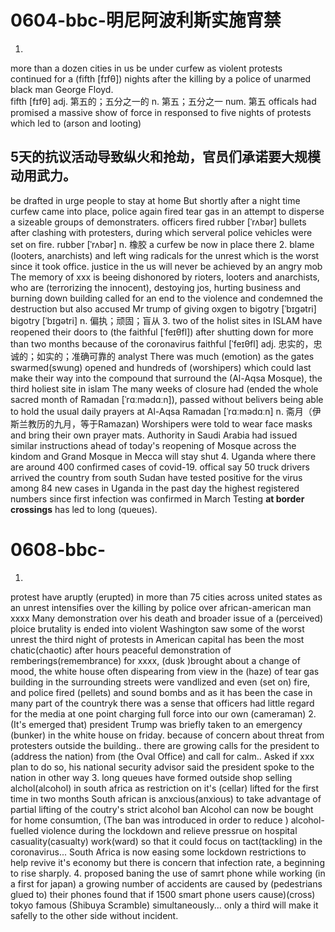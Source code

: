 # 0604-bbc-明尼阿波利斯实施宵禁
1.
more than a dozen cities in us be under curfew
as violent protests continued for a (fifth [fɪfθ]) nights after the killing by a police of unarmed black man George Floyd.   
fifth [fɪfθ]  adj. 第五的；五分之一的  n. 第五；五分之一  num. 第五
officals had promised a massive show of force in responsed to five nights of protests which led to (arson and looting)
## 5天的抗议活动导致纵火和抢劫，官员们承诺要大规模动用武力。
be drafted in
urge people to stay at home
But shortly after a night time curfew came into place, police again fired tear gas in an attempt to disperse a sizeable groups of demonstraters.
officers fired rubber [ˈrʌbər] bullets after clashing with protesters, during which serveral police vehicles were set on fire.
rubber [ˈrʌbər]  n. 橡胶
a curfew be now in place there
2.
blame (looters, anarchists) and left wing radicals for the unrest which is the worst since it took office.
justice in the us will never be achieved by an angry mob
The memory of xxx is beeing dishonored by rioters, looters and anarchists, who are (terrorizing the innocent), destoying jos, hurting business and burning down building
called for an end to the violence and condemned the destruction
but also accused Mr trump of giving oxgen to bigotry [ˈbɪɡətri]
bigotry [ˈbɪɡətri]  n. 偏执；顽固；盲从
3.
two of the holist sites in ISLAM have reopened their doors to (the faithful [ˈfeɪθfl]) after shutting down for more than two months because of the coronavirus
faithful [ˈfeɪθfl]  adj. 忠实的，忠诚的；如实的；准确可靠的
analyst
There was much (emotion) as the gates swarmed(swung) opened and hundreds of (worshipers) which could last make their way
into the compound that surround the (Al-Aqsa Mosque), the third holiest site in islam
The many weeks of closure had (ended the whole sacred month of Ramadan [ˈrɑːmədɑːn]), passed without belivers being able to hold the usual daily prayers at Al-Aqsa
Ramadan [ˈrɑːmədɑːn]  n. 斋月（伊斯兰教历的九月，等于Ramazan)
Worshipers were told to wear face masks and bring their own prayer mats.
Authority in Saudi Arabia had issued similar instructions ahead of today's reopening of Mosque across the kindom and Grand Mosque in Mecca will stay shut
4.
Uganda where there are around 400 confirmed cases of covid-19.
offical say 50 truck drivers arrived the country from south Sudan have tested positive for the virus
among 84 new cases in Uganda in the past day
the highest registered numbers since first infection was confirmed in March
Testing **at border crossings** has led to long (queues).

# 0608-bbc-
1.
protest have aruptly (erupted) in more than 75 cities across united states as an unrest intensifies over the killing by police over african-american man xxxx
Many demonstration over his death and broader issue of a (perceived) ploice brutality is ended into violent
Washington saw some of the worst unrest
the third night of protests in American capital has been the most chatic(chaotic)
after hours peaceful demonstration of remberings(remembrance) for xxxx,
(dusk )brought about a change of mood, the white house often dispearing from view in the (haze) of tear gas
building in the surrounding streets were vandlized and even (set on) fire, and police fired (pellets) and sound bombs
and as it has been the case in many part of the countryk
there was a sense that officers had little regard for the media at one point charging full force into our own (cameraman)
2.
(It's emerged that) president Trump was briefly taken to an emergency (bunker) in the white house on friday.
because of concern about threat from protesters outside the building..
there are growing calls for the president to (address the nation) from (the Oval Office) and call for calm..
Asked if xxx plan to do so, his national security advisor said the president spoke to the nation in other way
3.
long queues have formed outside shop selling alchol(alcohol) in south africa
as restriction on it's (cellar) lifted for the first time in two months
South african is  anxcious(anxious) to take advantage of partial lifting of the coutry's strict alcohol ban
Alcohol can now be bought for home consumtion,
(The ban was introduced in order to reduce ) alcohol-fuelled violence during the lockdown
and relieve pressrue on hospital casuality(casualty) work(ward) so that it could focus on tact(tackling) in the coronavirus...
South Africa is now easing some lockdown restrictions to help revive it's economy but there is concern that infection rate, a beginning to rise sharply.
4.
proposed baning the use of samrt phone while working (in a first for japan)
a growing number of accidents are caused by (pedestrians glued to) their phones
found that if 1500 smart phone users cause)(cross) tokyo famous (Shibuya Scramble) simultaneously...
only a third will make it safelly to the other side without incident.

